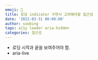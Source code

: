 ```yaml
---
emoji: 🧨
title: 로딩 indicator 구현시 고려해야할 접근성
date: '2022-03-31 00:00:00'
author: soobing
tags: a11y loader aria-hidden
categories: 접근성
---
```


* 로딩 시작과 끝을 보여주어야 함.
* aria-live